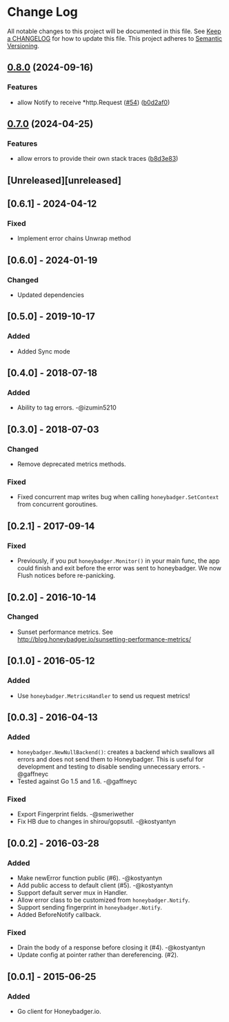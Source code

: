 # Change Log

All notable changes to this project will be documented in this file. See [Keep a
CHANGELOG](http://keepachangelog.com/) for how to update this file. This project
adheres to [Semantic Versioning](http://semver.org/).

## [0.8.0](https://github.com/honeybadger-io/honeybadger-go/compare/v0.7.0...v0.8.0) (2024-09-16)


### Features

* allow Notify to receive *http.Request ([#54](https://github.com/honeybadger-io/honeybadger-go/issues/54)) ([b0d2af0](https://github.com/honeybadger-io/honeybadger-go/commit/b0d2af07a031075d86b497c882f2649f25ca1404))

## [0.7.0](https://github.com/honeybadger-io/honeybadger-go/compare/v0.6.1...v0.7.0) (2024-04-25)


### Features

* allow errors to provide their own stack traces ([b8d3e83](https://github.com/honeybadger-io/honeybadger-go/commit/b8d3e83e6a36f7dac1b72e3ff7d1bf9cde4382da))

## [Unreleased][unreleased]

## [0.6.1] - 2024-04-12

### Fixed

- Implement error chains Unwrap method

## [0.6.0] - 2024-01-19

### Changed

- Updated dependencies

## [0.5.0] - 2019-10-17

### Added

- Added Sync mode

## [0.4.0] - 2018-07-18

### Added

- Ability to tag errors. -@izumin5210

## [0.3.0] - 2018-07-03

### Changed

- Remove deprecated metrics methods.

### Fixed

- Fixed concurrent map writes bug when calling `honeybadger.SetContext` from
  concurrent goroutines.

## [0.2.1] - 2017-09-14

### Fixed

- Previously, if you put `honeybadger.Monitor()` in your main func, the app
  could finish and exit before the error was sent to honeybadger. We now Flush
  notices before re-panicking.

## [0.2.0] - 2016-10-14

### Changed

- Sunset performance metrics. See
  http://blog.honeybadger.io/sunsetting-performance-metrics/

## [0.1.0] - 2016-05-12

### Added

- Use `honeybadger.MetricsHandler` to send us request metrics!

## [0.0.3] - 2016-04-13

### Added

- `honeybadger.NewNullBackend()`: creates a backend which swallows all errors
  and does not send them to Honeybadger. This is useful for development and
  testing to disable sending unnecessary errors. -@gaffneyc
- Tested against Go 1.5 and 1.6. -@gaffneyc

### Fixed

- Export Fingerprint fields. -@smeriwether
- Fix HB due to changes in shirou/gopsutil. -@kostyantyn

## [0.0.2] - 2016-03-28

### Added

- Make newError function public (#6). -@kostyantyn
- Add public access to default client (#5). -@kostyantyn
- Support default server mux in Handler.
- Allow error class to be customized from `honeybadger.Notify`.
- Support sending fingerprint in `honeybadger.Notify`.
- Added BeforeNotify callback.

### Fixed

- Drain the body of a response before closing it (#4). -@kostyantyn
- Update config at pointer rather than dereferencing. (#2).

## [0.0.1] - 2015-06-25

### Added

- Go client for Honeybadger.io.
